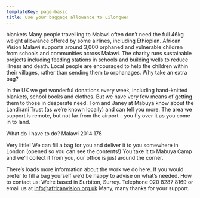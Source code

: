 ```yaml
---
templateKey: page-basic
title: Use your baggage allowance to Lilongwe!
---
```

blankets
Many people travelling to Malawi often don’t need the full 46kg weight allowance offered by some airlines, including Ethiopian. African Vision Malawi  supports around 3,000 orphaned and vulnerable children from schools and communities across Malawi. The charity runs sustainable projects including feeding stations in schools and building wells to reduce illness and death. Local people are encouraged to help the children within their villages, rather than sending them to orphanages.
Why take an extra bag?

In the UK we get wonderful donations every week, including hand-knitted blankets, school books and clothes. But we have very few means of getting them to those in desperate need. Tom and Janey at Mabuya know about the Landirani Trust (as we’re known locally) and can tell you more. The area we support is remote, but not far from the airport – you fly over it as you come in to land.

What do I have to do?
Malawi 2014 178

Very little! We can fill a bag for you and deliver it to you somewhere in London (opened so you can see the contents!) You take it to Mabuya Camp and we’ll collect it from you, our office is just around the corner.

There’s loads more information about the work we do here. If you would prefer to fill a bag yourself we’d be happy to advise on what’s needed.
How to contact us:
We’re based in Surbiton, Surrey. Telephone 020 8287 8169 or email us at info@africanvision.org.uk
Many, many thanks for your support.
